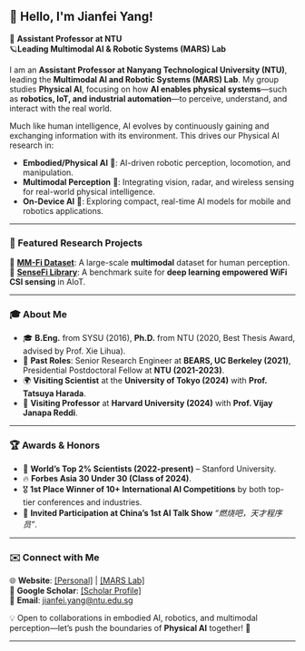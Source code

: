 ## 👋 Hello, I'm Jianfei Yang!  

🚀 **Assistant Professor at NTU**   
🪐**Leading Multimodal AI & Robotic Systems (MARS) Lab**     

I am an **Assistant Professor at Nanyang Technological University (NTU)**, leading the **Multimodal AI and Robotic Systems (MARS) Lab**. My group studies **Physical AI**, focusing on how **AI enables physical systems**—such as **robotics, IoT, and industrial automation**—to perceive, understand, and interact with the real world.  

Much like human intelligence, AI evolves by continuously gaining and exchanging information with its environment. This drives our Physical AI research in:  
- **Embodied/Physical AI** 🦾: AI-driven robotic perception, locomotion, and manipulation.  
- **Multimodal Perception** 🤖: Integrating vision, radar, and wireless sensing for real-world physical intelligence.  
- **On-Device AI** 🧠: Exploring compact, real-time AI models for mobile and robotics applications.  

---

### 🔬 Featured Research Projects  
📌 **[MM-Fi Dataset](https://ntu-aiot-lab.github.io/mm-fi)**: A large-scale **multimodal** dataset for human perception.  
📌 **[SenseFi Library](https://github.com/xyanchen/WiFi-CSI-Sensing-Benchmark)**: A benchmark suite for **deep learning empowered WiFi CSI sensing** in AIoT.  

---

### 🎓 About Me  
- 🎓 **B.Eng.** from SYSU (2016), **Ph.D.** from NTU (2020, Best Thesis Award, advised by Prof. Xie Lihua).  
- 🔬 **Past Roles**: Senior Research Engineer at **BEARS, UC Berkeley (2021)**, Presidential Postdoctoral Fellow at **NTU (2021-2023)**.  
- 🌍 **Visiting Scientist** at the **University of Tokyo (2024)** with **Prof. Tatsuya Harada**.  
- 📡 **Visiting Professor** at **Harvard University (2024)** with **Prof. Vijay Janapa Reddi**.  

---

### 🏆 Awards & Honors  
- 🏅 **World’s Top 2% Scientists (2022-present)** – Stanford University.  
- 🔥 **Forbes Asia 30 Under 30 (Class of 2024)**.  
- 🎖 **1st Place Winner of 10+ International AI Competitions** by both top-tier conferences and industries.  
- 🎤 **Invited Participation at China’s 1st AI Talk Show** *“燃烧吧，天才程序员”*.  

---

### ✉️ Connect with Me  
🌐 **Website**: [[Personal]](https://marsyang.site/) | [[MARS Lab]](https://marslab.tech/)     
📖 **Google Scholar**: [[Scholar Profile]](https://scholar.google.com.sg/citations?user=V25k08UAAAAJ&hl=en)  
📧 **Email**: [jianfei.yang@ntu.edu.sg](mailto:jianfei.yang@ntu.edu.sg)  

💡 Open to collaborations in embodied AI, robotics, and multimodal perception—let’s push the boundaries of **Physical AI** together! 🚀  

---

